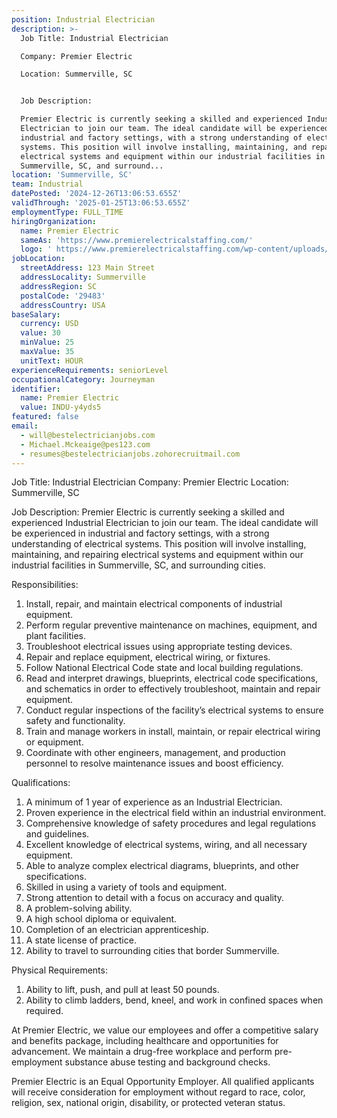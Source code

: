 ```yaml
---
position: Industrial Electrician
description: >-
  Job Title: Industrial Electrician

  Company: Premier Electric

  Location: Summerville, SC


  Job Description:

  Premier Electric is currently seeking a skilled and experienced Industrial
  Electrician to join our team. The ideal candidate will be experienced in
  industrial and factory settings, with a strong understanding of electrical
  systems. This position will involve installing, maintaining, and repairing
  electrical systems and equipment within our industrial facilities in
  Summerville, SC, and surround...
location: 'Summerville, SC'
team: Industrial
datePosted: '2024-12-26T13:06:53.655Z'
validThrough: '2025-01-25T13:06:53.655Z'
employmentType: FULL_TIME
hiringOrganization:
  name: Premier Electric
  sameAs: 'https://www.premierelectricalstaffing.com/'
  logo: ' https://www.premierelectricalstaffing.com/wp-content/uploads/2020/05/Premier-Electrical-Staffing-logo.png'
jobLocation:
  streetAddress: 123 Main Street
  addressLocality: Summerville
  addressRegion: SC
  postalCode: '29483'
  addressCountry: USA
baseSalary:
  currency: USD
  value: 30
  minValue: 25
  maxValue: 35
  unitText: HOUR
experienceRequirements: seniorLevel
occupationalCategory: Journeyman
identifier:
  name: Premier Electric
  value: INDU-y4yds5
featured: false
email:
  - will@bestelectricianjobs.com
  - Michael.Mckeaige@pes123.com
  - resumes@bestelectricianjobs.zohorecruitmail.com
---
```




Job Title: Industrial Electrician
Company: Premier Electric
Location: Summerville, SC

Job Description:
Premier Electric is currently seeking a skilled and experienced Industrial Electrician to join our team. The ideal candidate will be experienced in industrial and factory settings, with a strong understanding of electrical systems. This position will involve installing, maintaining, and repairing electrical systems and equipment within our industrial facilities in Summerville, SC, and surrounding cities.

Responsibilities:

1. Install, repair, and maintain electrical components of industrial equipment.
2. Perform regular preventive maintenance on machines, equipment, and plant facilities.
3. Troubleshoot electrical issues using appropriate testing devices.
4. Repair and replace equipment, electrical wiring, or fixtures.
5. Follow National Electrical Code state and local building regulations.
6. Read and interpret drawings, blueprints, electrical code specifications, and schematics in order to effectively troubleshoot, maintain and repair equipment.
7. Conduct regular inspections of the facility’s electrical systems to ensure safety and functionality.
8. Train and manage workers in install, maintain, or repair electrical wiring or equipment.
9. Coordinate with other engineers, management, and production personnel to resolve maintenance issues and boost efficiency.

Qualifications:

1. A minimum of 1 year of experience as an Industrial Electrician.
2. Proven experience in the electrical field within an industrial environment.
3. Comprehensive knowledge of safety procedures and legal regulations and guidelines.
4. Excellent knowledge of electrical systems, wiring, and all necessary equipment.
5. Able to analyze complex electrical diagrams, blueprints, and other specifications.
6. Skilled in using a variety of tools and equipment.
7. Strong attention to detail with a focus on accuracy and quality.
8. A problem-solving ability.
9. A high school diploma or equivalent.
10. Completion of an electrician apprenticeship.
11. A state license of practice.
12. Ability to travel to surrounding cities that border Summerville.

Physical Requirements:

1. Ability to lift, push, and pull at least 50 pounds.
2. Ability to climb ladders, bend, kneel, and work in confined spaces when required.

At Premier Electric, we value our employees and offer a competitive salary and benefits package, including healthcare and opportunities for advancement. We maintain a drug-free workplace and perform pre-employment substance abuse testing and background checks. 

Premier Electric is an Equal Opportunity Employer. All qualified applicants will receive consideration for employment without regard to race, color, religion, sex, national origin, disability, or protected veteran status.
